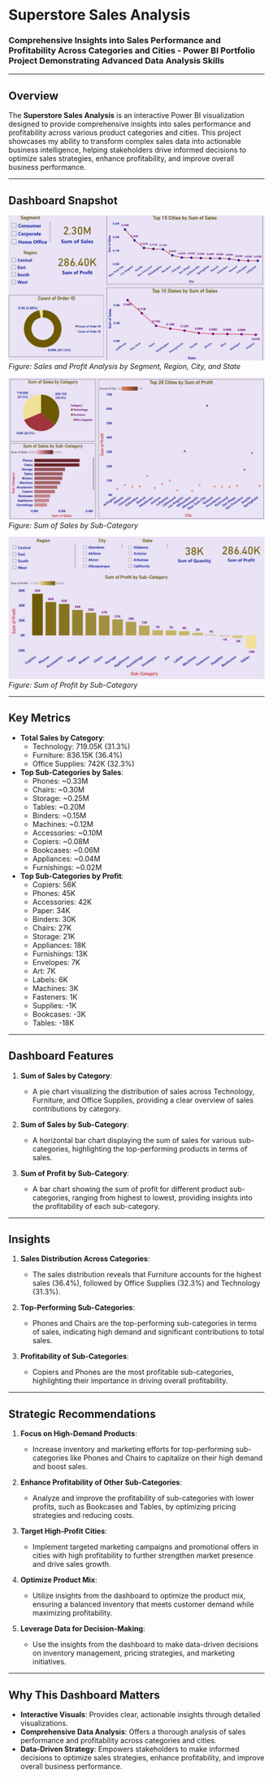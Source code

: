 # **Superstore Sales Analysis**  
### **Comprehensive Insights into Sales Performance and Profitability Across Categories and Cities - Power BI Portfolio Project Demonstrating Advanced Data Analysis Skills**  

---

## **Overview**  
The **Superstore Sales Analysis** is an interactive Power BI visualization designed to provide comprehensive insights into sales performance and profitability across various product categories and cities. This project showcases my ability to transform complex sales data into actionable business intelligence, helping stakeholders drive informed decisions to optimize sales strategies, enhance profitability, and improve overall business performance.

---

## **Dashboard Snapshot**  

![Sales and Profit Analysis by Segment, Region, City, and State](Images/Dashboard_Image_01.png)  
*Figure: Sales and Profit Analysis by Segment, Region, City, and State*  

![Sum of Sales by Sub-Category](Images/Dashboard_Image_02.png)  
*Figure: Sum of Sales by Sub-Category*  

![Sum of Profit by Sub-Category](Images/Image_03.png)  
*Figure: Sum of Profit by Sub-Category*

---

## **Key Metrics**  
- **Total Sales by Category**:  
   - Technology: 719.05K (31.3%)  
   - Furniture: 836.15K (36.4%)  
   - Office Supplies: 742K (32.3%)
- **Top Sub-Categories by Sales**:  
   - Phones: ~0.33M  
   - Chairs: ~0.30M  
   - Storage: ~0.25M  
   - Tables: ~0.20M  
   - Binders: ~0.15M  
   - Machines: ~0.12M  
   - Accessories: ~0.10M  
   - Copiers: ~0.08M  
   - Bookcases: ~0.06M  
   - Appliances: ~0.04M  
   - Furnishings: ~0.02M
- **Top Sub-Categories by Profit**:  
   - Copiers: 56K  
   - Phones: 45K  
   - Accessories: 42K  
   - Paper: 34K  
   - Binders: 30K  
   - Chairs: 27K  
   - Storage: 21K  
   - Appliances: 18K  
   - Furnishings: 13K  
   - Envelopes: 7K  
   - Art: 7K  
   - Labels: 6K  
   - Machines: 3K  
   - Fasteners: 1K  
   - Supplies: -1K  
   - Bookcases: -3K  
   - Tables: -18K

---

## **Dashboard Features**  

1. **Sum of Sales by Category**:  
   - A pie chart visualizing the distribution of sales across Technology, Furniture, and Office Supplies, providing a clear overview of sales contributions by category.

2. **Sum of Sales by Sub-Category**:  
   - A horizontal bar chart displaying the sum of sales for various sub-categories, highlighting the top-performing products in terms of sales.

3. **Sum of Profit by Sub-Category**:  
   - A bar chart showing the sum of profit for different product sub-categories, ranging from highest to lowest, providing insights into the profitability of each sub-category.

---

## **Insights**  

1. **Sales Distribution Across Categories**:  
   - The sales distribution reveals that Furniture accounts for the highest sales (36.4%), followed by Office Supplies (32.3%) and Technology (31.3%).

2. **Top-Performing Sub-Categories**:  
   - Phones and Chairs are the top-performing sub-categories in terms of sales, indicating high demand and significant contributions to total sales.

3. **Profitability of Sub-Categories**:  
   - Copiers and Phones are the most profitable sub-categories, highlighting their importance in driving overall profitability.

---

## **Strategic Recommendations**  

1. **Focus on High-Demand Products**:  
   - Increase inventory and marketing efforts for top-performing sub-categories like Phones and Chairs to capitalize on their high demand and boost sales.

2. **Enhance Profitability of Other Sub-Categories**:  
   - Analyze and improve the profitability of sub-categories with lower profits, such as Bookcases and Tables, by optimizing pricing strategies and reducing costs.

3. **Target High-Profit Cities**:  
   - Implement targeted marketing campaigns and promotional offers in cities with high profitability to further strengthen market presence and drive sales growth.

4. **Optimize Product Mix**:  
   - Utilize insights from the dashboard to optimize the product mix, ensuring a balanced inventory that meets customer demand while maximizing profitability.

5. **Leverage Data for Decision-Making**:  
   - Use the insights from the dashboard to make data-driven decisions on inventory management, pricing strategies, and marketing initiatives.

---

## **Why This Dashboard Matters**  
- **Interactive Visuals**: Provides clear, actionable insights through detailed visualizations.  
- **Comprehensive Data Analysis**: Offers a thorough analysis of sales performance and profitability across categories and cities.  
- **Data-Driven Strategy**: Empowers stakeholders to make informed decisions to optimize sales strategies, enhance profitability, and improve overall business performance.
